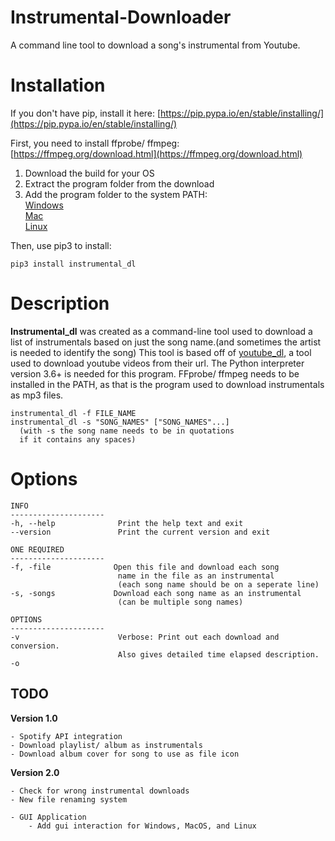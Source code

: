 # Instrumental-Downloader
A command line tool to download a song's instrumental from Youtube.


# Installation
If you don't have pip, install it here: 
[https://pip.pypa.io/en/stable/installing/](https://pip.pypa.io/en/stable/installing/)

First, you need to install ffprobe/ ffmpeg: 
[https://ffmpeg.org/download.html](https://ffmpeg.org/download.html)
  1) Download the build for your OS  
  2) Extract the program folder from the download  
  3) Add the program folder to the system PATH:  
       [Windows](https://helpdeskgeek.com/windows-10/add-windows-path-environment-variable/)  
       [Mac](https://medium.com/@imstudio/path-macos-best-practice-for-path-environment-variables-on-mac-os-35ec4076a486)  
       [Linux](https://unix.stackexchange.com/questions/26047/how-to-correctly-add-a-path-to-path)  
<p>Then, use pip3 to install:<p>

    pip3 install instrumental_dl

# Description

**Instrumental_dl** was created as a command-line tool used to download a list of instrumentals based on just the song name.(and sometimes the artist is needed to identify the song) This tool is based off of [youtube_dl](https://github.com/ytdl-org/youtube-dl), a tool used to download youtube videos from their url. The Python interpreter version 3.6+ is needed for this program. FFprobe/ ffmpeg needs to be installed in the PATH, as that is the program used to download instrumentals as mp3 files. 

    instrumental_dl -f FILE_NAME
    instrumental_dl -s "SONG_NAMES" ["SONG_NAMES"...]
      (with -s the song name needs to be in quotations
      if it contains any spaces)

# Options
    INFO
    ---------------------
    -h, --help              Print the help text and exit
    --version               Print the current version and exit
    
    ONE REQUIRED
    ---------------------
    -f, -file              Open this file and download each song
                            name in the file as an instrumental
                            (each song name should be on a seperate line)
    -s, -songs             Download each song name as an instrumental
                            (can be multiple song names)
    
    OPTIONS
    ---------------------
    -v                      Verbose: Print out each download and conversion.
                            Also gives detailed time elapsed description.
    -o

## TODO

**Version 1.0**

    - Spotify API integration
    - Download playlist/ album as instrumentals
    - Download album cover for song to use as file icon

**Version 2.0**

    - Check for wrong instrumental downloads
    - New file renaming system

    - GUI Application
        - Add gui interaction for Windows, MacOS, and Linux

